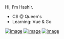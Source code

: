 Hi, I'm Hashir.
- CS @ Queen's
- Learning: Vue & Go

[![image](https://img.shields.io/badge/LinkedIn-0077B5?style=for-the-badge&logo=linkedin&logoColor=white)](https://www.linkedin.com/in/hashir-sami/) [![image](https://img.shields.io/badge/Spotify-1ED760?&style=for-the-badge&logo=spotify&logoColor=white)](https://open.spotify.com/user/hash1r?si=bb0396bcc765434b) [![image](https://img.shields.io/badge/YouTube-FF0000?style=for-the-badge&logo=youtube&logoColor=white)](https://www.youtube.com/channel/UCPZ8yNiD9F-iSFLa8uewlSA) 

